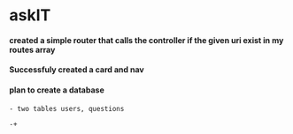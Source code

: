 # askIT

#### created a simple router that calls the controller if the given uri exist in my routes array
#### Successfuly created a card and nav
#### plan to create a database 
    - two tables users, questions

    -+